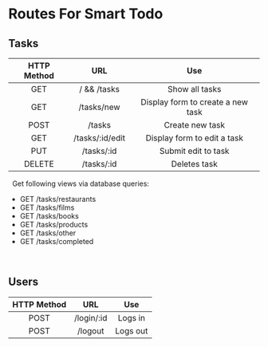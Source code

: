 # Routes For Smart Todo

## Tasks

| **HTTP Method** |     **URL**     |              **Use**              |
| :-------------: | :-------------: | :-------------------------------: |
|       GET       |   / && /tasks   |          Show all tasks           |
|       GET       |   /tasks/new    | Display form to create a new task |
|      POST       |     /tasks      |          Create new task          |
|       GET       | /tasks/:id/edit |    Display form to edit a task    |
|       PUT       |   /tasks/:id    |        Submit edit to task        |
|     DELETE      |   /tasks/:id    |           Deletes task            |

&nbsp;
Get following views via database queries:

- GET /tasks/restaurants
- GET /tasks/films
- GET /tasks/books
- GET /tasks/products
- GET /tasks/other
- GET /tasks/completed

&nbsp;

## Users

| **HTTP Method** |  **URL**   | **Use**  |
| :-------------: | :--------: | :------: |
|      POST       | /login/:id | Logs in  |
|      POST       |  /logout   | Logs out |
